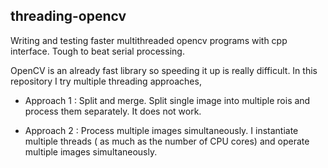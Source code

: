 ## threading-opencv
Writing and testing faster multithreaded opencv programs with cpp interface. Tough to beat serial processing. 

OpenCV is an already fast library so speeding it up is really difficult. In this repository I try multiple threading approaches,
- Approach 1 : Split and merge.
Split single image into multiple rois and process them separately. It does not work.

- Approach 2 : Process multiple images simultaneously.
I instantiate multiple threads ( as much as the number of CPU cores) and operate multiple images simultaneously.

